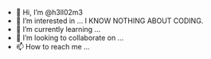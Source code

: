 - 👋 Hi, I’m @h3ll02m3
- 👀 I’m interested in ...  I KNOW NOTHING ABOUT CODING. 
- 🌱 I’m currently learning ...
- 💞️ I’m looking to collaborate on ...
- 📫 How to reach me ...

<!---
h3ll02m3/h3ll02m3 is a ✨ special ✨ repository because its `README.md` (this file) appears on your GitHub profile.
You can click the Preview link to take a look at your changes.
--->
